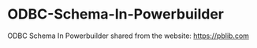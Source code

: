 # ODBC-Schema-In-Powerbuilder
ODBC Schema In Powerbuilder
shared from the website: https://pblib.com
